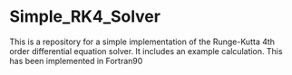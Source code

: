 # Simple_RK4_Solver

This is a repository for a simple implementation of the Runge-Kutta 4th order differential equation solver. It includes an example calculation. This has been implemented in Fortran90 

